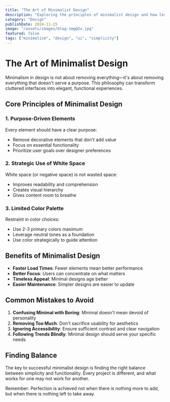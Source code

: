 ```yaml
---
title: "The Art of Minimalist Design"
description: "Exploring the principles of minimalist design and how less can truly be more"
category: "Design"
publishDate: 2024-11-15
image: "/assets/images/blog-img@2x.jpg"
featured: false
tags: ["minimalism", "design", "ui", "simplicity"]
---
```


# The Art of Minimalist Design

Minimalism in design is not about removing everything—it's about removing everything that doesn't serve a purpose. This philosophy can transform cluttered interfaces into elegant, functional experiences.

## Core Principles of Minimalist Design

### 1. Purpose-Driven Elements
Every element should have a clear purpose:
- Remove decorative elements that don't add value
- Focus on essential functionality
- Prioritize user goals over designer preferences

### 2. Strategic Use of White Space
White space (or negative space) is not wasted space:
- Improves readability and comprehension
- Creates visual hierarchy
- Gives content room to breathe

### 3. Limited Color Palette
Restraint in color choices:
- Use 2-3 primary colors maximum
- Leverage neutral tones as a foundation
- Use color strategically to guide attention

## Benefits of Minimalist Design

- **Faster Load Times**: Fewer elements mean better performance
- **Better Focus**: Users can concentrate on what matters
- **Timeless Appeal**: Minimal designs age better
- **Easier Maintenance**: Simpler designs are easier to update

## Common Mistakes to Avoid

1. **Confusing Minimal with Boring**: Minimal doesn't mean devoid of personality
2. **Removing Too Much**: Don't sacrifice usability for aesthetics  
3. **Ignoring Accessibility**: Ensure sufficient contrast and clear navigation
4. **Following Trends Blindly**: Minimal design should serve your specific needs

## Finding Balance

The key to successful minimalist design is finding the right balance between simplicity and functionality. Every project is different, and what works for one may not work for another.

Remember: Perfection is achieved not when there is nothing more to add, but when there is nothing left to take away.
